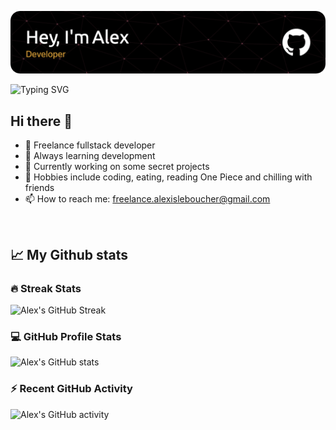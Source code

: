 
![Alex header](https://github.com/alexleboucher/alexleboucher/blob/main/header-image-dracula.png)

![Typing SVG](https://readme-typing-svg.demolab.com?font=Fira+Code&pause=1000&center=true&width=1000&lines=Alexis+Le+Boucher;Fullstack+Developer+at+Osedea;Passionate+developer)

## Hi there 👋

- 🚀 Freelance fullstack developer
- 🌱 Always learning development 
- 🔭 Currently working on some secret projects
- 🙉 Hobbies include coding, eating, reading One Piece and chilling with friends
- 📫 How to reach me: [freelance.alexisleboucher@gmail.com](mailto:freelance.alexisleboucher@gmail.com)

</br>

## 📈 My Github stats

### 🔥 Streak Stats
![Alex's GitHub Streak](https://streak-stats.demolab.com?user=alexleboucher&theme=dracula&border_radius=20)

### 💻  GitHub Profile Stats
![Alex's GitHub stats](https://github-readme-stats-org-ten.vercel.app/api?username=alexleboucher&include_all_commits=true&count_private=true&show_icons=true&theme=dracula&hide=stars&border_radius=14.5)

### ⚡ Recent GitHub Activity
![Alex's GitHub activity](https://github-readme-activity-graph.vercel.app/graph/?username=alexleboucher&bg_color=1F222E&color=F8D866&line=F85D7F&point=FFFFFF&hide_border=true)
